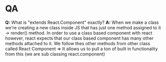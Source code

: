 # QA
**Q:** What is "extends React.Component" exactly?
**A:** When we make a class we're creating a new class inside JS that has just one method assigned to it -> render() method. In order to use a class based component with react however, react expects that our class based component has many other methods attached to it. We follow thes other methods from other class called React Component => It allows us to pull a ton of built in functionality from this (we are sub classing react.component)